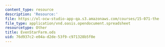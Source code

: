 ```yaml
---
content_type: resource
description: 'Resource:'
file: https://ol-ocw-studio-app-qa.s3.amazonaws.com/courses/15-071-the-analytics-edge-spring-2017/76d937c2e04ad2de53f9c971328b5f0e_EvenStarFarm.ods
file_type: application/vnd.oasis.opendocument.spreadsheet
resourcetype: Other
title: EvenStarFarm.ods
uid: 76d937c2-e04a-d2de-53f9-c971328b5f0e
---
```


